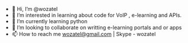- 👋 Hi, I’m @wozatel
- 👀 I’m interested in learning about code for VoIP , e-learning and APIs.
- 🌱 I’m currently learning python
- 💞️ I’m looking to collaborate on writting e-learning portals and or apps
- 📫 How to reach me wozatel@gmail.com | Skype - wozatel

<!---
wozatel/wozatel is a ✨ special ✨ repository because its `README.md` (this file) appears on your GitHub profile.
You can click the Preview link to take a look at your changes.
--->
